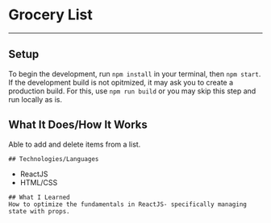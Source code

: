 # Grocery List

---

## Setup

To begin the development, run `npm install` in your terminal, then `npm start`. 
If the development build is not opitmized, it may ask you to create a production build. For this, use `npm run build` or you may skip this step and run locally as is.

## What It Does/How It Works

Able to add and delete items from a list. 

```
## Technologies/Languages
```
- ReactJS
- HTML/CSS
```
## What I Learned 
How to optimize the fundamentals in ReactJS- specifically managing state with props. 
